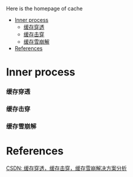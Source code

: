 Here is the homepage of cache

<!-- MarkdownTOC -->

- [Inner process](#inner-process)
  - [缓存穿透](#%E7%BC%93%E5%AD%98%E7%A9%BF%E9%80%8F)
  - [缓存击穿](#%E7%BC%93%E5%AD%98%E5%87%BB%E7%A9%BF)
  - [缓存雪崩解](#%E7%BC%93%E5%AD%98%E9%9B%AA%E5%B4%A9%E8%A7%A3)
- [References](#references)

<!-- /MarkdownTOC -->


# Inner process
### 缓存穿透
### 缓存击穿
### 缓存雪崩解


# References

[CSDN: 缓存穿透，缓存击穿，缓存雪崩解决方案分析](https://blog.csdn.net/zeb_perfect/article/details/54135506)<br/>


